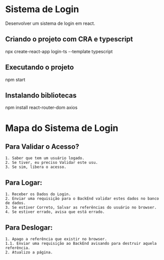 # Sistema de Login
Desenvolver um sistema de login em react.

## Criando o projeto com CRA e typescript
 npx create-react-app login-ts --template typescript

 ## Executando o projeto 
 npm start

 ## Instalando bibliotecas
 npm install react-router-dom axios 

# Mapa do Sistema de Login
## Para Validar o Acesso?
```
1. Saber que tem um usuário logado.
2. Se tiver, eu preciso Validar este usu.
3. Se sim, libera o acesso.
```
## Para Logar:
```
1. Receber os Dados do Login.
2. Enviar uma requisição para o BackEnd validar estes dados no banco de dados.
3. Se estiver Correto, Salvar as referências do usuário no browser.
4. Se estiver errado, avisa que está errado.
```
## Para Deslogar:
```
1. Apago a referência que existir no browser.
1.1. Enviar uma requisição ao BackEnd avisando para destruir aquela referência.
2. Atualizo a página.
```

 

 

